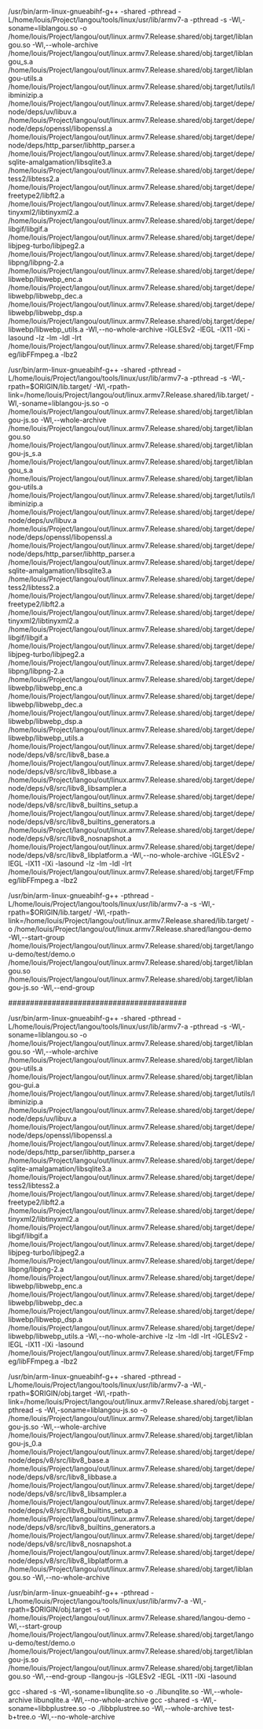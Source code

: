 
/usr/bin/arm-linux-gnueabihf-g++ -shared -pthread -L/home/louis/Project/langou/tools/linux/usr/lib/armv7-a -pthread -s  -Wl,-soname=liblangou.so -o /home/louis/Project/langou/out/linux.armv7.Release.shared/obj.target/liblangou.so -Wl,--whole-archive /home/louis/Project/langou/out/linux.armv7.Release.shared/obj.target/liblangou_s.a /home/louis/Project/langou/out/linux.armv7.Release.shared/obj.target/liblangou-utils.a /home/louis/Project/langou/out/linux.armv7.Release.shared/obj.target/lutils/libminizip.a /home/louis/Project/langou/out/linux.armv7.Release.shared/obj.target/depe/node/deps/uv/libuv.a /home/louis/Project/langou/out/linux.armv7.Release.shared/obj.target/depe/node/deps/openssl/libopenssl.a /home/louis/Project/langou/out/linux.armv7.Release.shared/obj.target/depe/node/deps/http_parser/libhttp_parser.a /home/louis/Project/langou/out/linux.armv7.Release.shared/obj.target/depe/sqlite-amalgamation/libsqlite3.a /home/louis/Project/langou/out/linux.armv7.Release.shared/obj.target/depe/tess2/libtess2.a /home/louis/Project/langou/out/linux.armv7.Release.shared/obj.target/depe/freetype2/libft2.a /home/louis/Project/langou/out/linux.armv7.Release.shared/obj.target/depe/tinyxml2/libtinyxml2.a /home/louis/Project/langou/out/linux.armv7.Release.shared/obj.target/depe/libgif/libgif.a /home/louis/Project/langou/out/linux.armv7.Release.shared/obj.target/depe/libjpeg-turbo/libjpeg2.a /home/louis/Project/langou/out/linux.armv7.Release.shared/obj.target/depe/libpng/libpng-2.a /home/louis/Project/langou/out/linux.armv7.Release.shared/obj.target/depe/libwebp/libwebp_enc.a /home/louis/Project/langou/out/linux.armv7.Release.shared/obj.target/depe/libwebp/libwebp_dec.a /home/louis/Project/langou/out/linux.armv7.Release.shared/obj.target/depe/libwebp/libwebp_dsp.a /home/louis/Project/langou/out/linux.armv7.Release.shared/obj.target/depe/libwebp/libwebp_utils.a -Wl,--no-whole-archive -lGLESv2 -lEGL -lX11 -lXi -lasound -lz -lm -ldl -lrt /home/louis/Project/langou/out/linux.armv7.Release.shared/obj.target/FFmpeg/libFFmpeg.a -lbz2

/usr/bin/arm-linux-gnueabihf-g++ -shared -pthread -L/home/louis/Project/langou/tools/linux/usr/lib/armv7-a -pthread -s -Wl,-rpath=\$ORIGIN/lib.target/ -Wl,-rpath-link=\/home/louis/Project/langou/out/linux.armv7.Release.shared/lib.target/  -Wl,-soname=liblangou-js.so -o /home/louis/Project/langou/out/linux.armv7.Release.shared/obj.target/liblangou-js.so -Wl,--whole-archive /home/louis/Project/langou/out/linux.armv7.Release.shared/obj.target/liblangou.so /home/louis/Project/langou/out/linux.armv7.Release.shared/obj.target/liblangou-js_s.a /home/louis/Project/langou/out/linux.armv7.Release.shared/obj.target/liblangou_s.a /home/louis/Project/langou/out/linux.armv7.Release.shared/obj.target/liblangou-utils.a /home/louis/Project/langou/out/linux.armv7.Release.shared/obj.target/lutils/libminizip.a /home/louis/Project/langou/out/linux.armv7.Release.shared/obj.target/depe/node/deps/uv/libuv.a /home/louis/Project/langou/out/linux.armv7.Release.shared/obj.target/depe/node/deps/openssl/libopenssl.a /home/louis/Project/langou/out/linux.armv7.Release.shared/obj.target/depe/node/deps/http_parser/libhttp_parser.a /home/louis/Project/langou/out/linux.armv7.Release.shared/obj.target/depe/sqlite-amalgamation/libsqlite3.a /home/louis/Project/langou/out/linux.armv7.Release.shared/obj.target/depe/tess2/libtess2.a /home/louis/Project/langou/out/linux.armv7.Release.shared/obj.target/depe/freetype2/libft2.a /home/louis/Project/langou/out/linux.armv7.Release.shared/obj.target/depe/tinyxml2/libtinyxml2.a /home/louis/Project/langou/out/linux.armv7.Release.shared/obj.target/depe/libgif/libgif.a /home/louis/Project/langou/out/linux.armv7.Release.shared/obj.target/depe/libjpeg-turbo/libjpeg2.a /home/louis/Project/langou/out/linux.armv7.Release.shared/obj.target/depe/libpng/libpng-2.a /home/louis/Project/langou/out/linux.armv7.Release.shared/obj.target/depe/libwebp/libwebp_enc.a /home/louis/Project/langou/out/linux.armv7.Release.shared/obj.target/depe/libwebp/libwebp_dec.a /home/louis/Project/langou/out/linux.armv7.Release.shared/obj.target/depe/libwebp/libwebp_dsp.a /home/louis/Project/langou/out/linux.armv7.Release.shared/obj.target/depe/libwebp/libwebp_utils.a /home/louis/Project/langou/out/linux.armv7.Release.shared/obj.target/depe/node/deps/v8/src/libv8_base.a /home/louis/Project/langou/out/linux.armv7.Release.shared/obj.target/depe/node/deps/v8/src/libv8_libbase.a /home/louis/Project/langou/out/linux.armv7.Release.shared/obj.target/depe/node/deps/v8/src/libv8_libsampler.a /home/louis/Project/langou/out/linux.armv7.Release.shared/obj.target/depe/node/deps/v8/src/libv8_builtins_setup.a /home/louis/Project/langou/out/linux.armv7.Release.shared/obj.target/depe/node/deps/v8/src/libv8_builtins_generators.a /home/louis/Project/langou/out/linux.armv7.Release.shared/obj.target/depe/node/deps/v8/src/libv8_nosnapshot.a /home/louis/Project/langou/out/linux.armv7.Release.shared/obj.target/depe/node/deps/v8/src/libv8_libplatform.a -Wl,--no-whole-archive -lGLESv2 -lEGL -lX11 -lXi -lasound -lz -lm -ldl -lrt /home/louis/Project/langou/out/linux.armv7.Release.shared/obj.target/FFmpeg/libFFmpeg.a -lbz2

/usr/bin/arm-linux-gnueabihf-g++ -pthread -L/home/louis/Project/langou/tools/linux/usr/lib/armv7-a -s -Wl,-rpath=\$ORIGIN/lib.target/ -Wl,-rpath-link=\/home/louis/Project/langou/out/linux.armv7.Release.shared/lib.target/  -o /home/louis/Project/langou/out/linux.armv7.Release.shared/langou-demo -Wl,--start-group /home/louis/Project/langou/out/linux.armv7.Release.shared/obj.target/langou-demo/test/demo.o /home/louis/Project/langou/out/linux.armv7.Release.shared/obj.target/liblangou.so /home/louis/Project/langou/out/linux.armv7.Release.shared/obj.target/liblangou-js.so -Wl,--end-group 


#########################################


/usr/bin/arm-linux-gnueabihf-g++ -shared -pthread -L/home/louis/Project/langou/tools/linux/usr/lib/armv7-a -pthread -s  -Wl,-soname=liblangou.so -o /home/louis/Project/langou/out/linux.armv7.Release.shared/obj.target/liblangou.so -Wl,--whole-archive /home/louis/Project/langou/out/linux.armv7.Release.shared/obj.target/liblangou-utils.a /home/louis/Project/langou/out/linux.armv7.Release.shared/obj.target/liblangou-gui.a /home/louis/Project/langou/out/linux.armv7.Release.shared/obj.target/lutils/libminizip.a /home/louis/Project/langou/out/linux.armv7.Release.shared/obj.target/depe/node/deps/uv/libuv.a /home/louis/Project/langou/out/linux.armv7.Release.shared/obj.target/depe/node/deps/openssl/libopenssl.a /home/louis/Project/langou/out/linux.armv7.Release.shared/obj.target/depe/node/deps/http_parser/libhttp_parser.a /home/louis/Project/langou/out/linux.armv7.Release.shared/obj.target/depe/sqlite-amalgamation/libsqlite3.a /home/louis/Project/langou/out/linux.armv7.Release.shared/obj.target/depe/tess2/libtess2.a /home/louis/Project/langou/out/linux.armv7.Release.shared/obj.target/depe/freetype2/libft2.a /home/louis/Project/langou/out/linux.armv7.Release.shared/obj.target/depe/tinyxml2/libtinyxml2.a /home/louis/Project/langou/out/linux.armv7.Release.shared/obj.target/depe/libgif/libgif.a /home/louis/Project/langou/out/linux.armv7.Release.shared/obj.target/depe/libjpeg-turbo/libjpeg2.a /home/louis/Project/langou/out/linux.armv7.Release.shared/obj.target/depe/libpng/libpng-2.a /home/louis/Project/langou/out/linux.armv7.Release.shared/obj.target/depe/libwebp/libwebp_enc.a /home/louis/Project/langou/out/linux.armv7.Release.shared/obj.target/depe/libwebp/libwebp_dec.a /home/louis/Project/langou/out/linux.armv7.Release.shared/obj.target/depe/libwebp/libwebp_dsp.a /home/louis/Project/langou/out/linux.armv7.Release.shared/obj.target/depe/libwebp/libwebp_utils.a -Wl,--no-whole-archive -lz -lm -ldl -lrt -lGLESv2 -lEGL -lX11 -lXi -lasound /home/louis/Project/langou/out/linux.armv7.Release.shared/obj.target/FFmpeg/libFFmpeg.a -lbz2

/usr/bin/arm-linux-gnueabihf-g++ -shared -pthread -L/home/louis/Project/langou/tools/linux/usr/lib/armv7-a -Wl,-rpath=\$ORIGIN/obj.target -Wl,-rpath-link=\/home/louis/Project/langou/out/linux.armv7.Release.shared/obj.target -pthread -s -Wl,-soname=liblangou-js.so -o /home/louis/Project/langou/out/linux.armv7.Release.shared/obj.target/liblangou-js.so -Wl,--whole-archive /home/louis/Project/langou/out/linux.armv7.Release.shared/obj.target/liblangou-js_0.a /home/louis/Project/langou/out/linux.armv7.Release.shared/obj.target/depe/node/deps/v8/src/libv8_base.a /home/louis/Project/langou/out/linux.armv7.Release.shared/obj.target/depe/node/deps/v8/src/libv8_libbase.a /home/louis/Project/langou/out/linux.armv7.Release.shared/obj.target/depe/node/deps/v8/src/libv8_libsampler.a /home/louis/Project/langou/out/linux.armv7.Release.shared/obj.target/depe/node/deps/v8/src/libv8_builtins_setup.a /home/louis/Project/langou/out/linux.armv7.Release.shared/obj.target/depe/node/deps/v8/src/libv8_builtins_generators.a /home/louis/Project/langou/out/linux.armv7.Release.shared/obj.target/depe/node/deps/v8/src/libv8_nosnapshot.a /home/louis/Project/langou/out/linux.armv7.Release.shared/obj.target/depe/node/deps/v8/src/libv8_libplatform.a /home/louis/Project/langou/out/linux.armv7.Release.shared/obj.target/liblangou.so -Wl,--no-whole-archive

/usr/bin/arm-linux-gnueabihf-g++ -pthread -L/home/louis/Project/langou/tools/linux/usr/lib/armv7-a -Wl,-rpath=\$ORIGIN/obj.target -s -o /home/louis/Project/langou/out/linux.armv7.Release.shared/langou-demo -Wl,--start-group /home/louis/Project/langou/out/linux.armv7.Release.shared/obj.target/langou-demo/test/demo.o /home/louis/Project/langou/out/linux.armv7.Release.shared/obj.target/liblangou-js.so /home/louis/Project/langou/out/linux.armv7.Release.shared/obj.target/liblangou.so -Wl,--end-group -llangou-js -lGLESv2 -lEGL -lX11 -lXi -lasound
 
gcc -shared -s -Wl,-soname=libunqlite.so -o ./libunqlite.so -Wl,--whole-archive libunqlite.a -Wl,--no-whole-archive
gcc -shared -s -Wl,-soname=libbplustree.so -o ./libbplustree.so -Wl,--whole-archive test-b+tree.o -Wl,--no-whole-archive